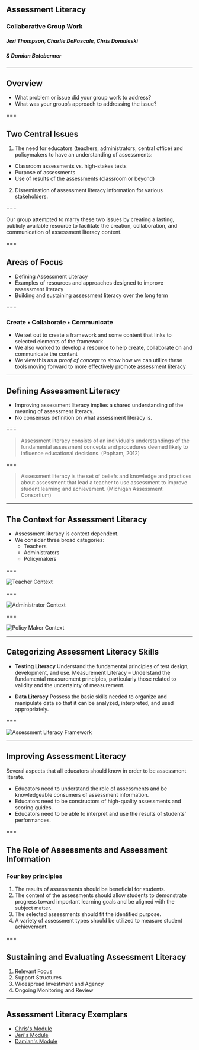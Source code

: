 ## Assessment Literacy
### Collaborative Group Work
##### Jeri Thompson, Charlie DePascale, Chris Domaleski
##### & Damian Betebenner

---

## Overview

- What problem or issue did your group work to address?   
- What was your group’s approach to addressing the issue?

===

## Two Central Issues

1. The need for educators (teachers, administrators, central office) and policymakers to have an understanding of assessments:
 - Classroom assessments vs. high-stakes tests
 - Purpose of assessments
 - Use of results of the assessments (classroom or beyond)

2. Dissemination of assessment literacy information for various stakeholders.

===

Our group attempted to marry these two issues by creating a lasting, publicly available resource to facilitate the creation,
collaboration, and communication of assessment literacy content.


===

## Areas of Focus

- Defining Assessment Literacy
- Examples of resources and approaches designed to improve assessment literacy
- Building and sustaining assessment literacy over the long term

===

### Create • Collaborate • Communicate

- We set out to create a framework and some content that links to selected elements of the framework
- We also worked to develop a resource to help create, collaborate on and communicate the content
- We view this as a _proof of concept_ to show how we can utilize these tools moving forward to more effectively promote assessment literacy

---

## Defining Assessment Literacy

- Improving assessment literacy implies a shared understanding of the meaning of assessment literacy.
- No consensus definition on what assessment literacy is.


===

> Assessment literacy consists of an individual’s understandings of the fundamental assessment concepts and procedures deemed
> likely to influence educational decisions. (Popham, 2012)


===

> Assessment literacy is the set of beliefs and knowledge and practices about assessment that lead a teacher to use
> assessment to improve student learning and achievement. (Michigan Assessment Consortium)


---

## The Context for Assessment Literacy

- Assessment literacy is context dependent.
- We consider three broad categories:
    - Teachers
    - Administrators
    - Policymakers

===

![Teacher Context](https://charliedepascale.files.wordpress.com/2016/02/teacher-context.jpg)



===

![Administrator Context](https://charliedepascale.files.wordpress.com/2016/02/administrator-context.jpg)


===

![Policy Maker Context](https://charliedepascale.files.wordpress.com/2016/02/policymaker-context.jpg)


---

## Categorizing Assessment Literacy Skills

- __Testing Literacy__ Understand the fundamental principles of test design, development, and use.
Measurement Literacy – Understand the fundamental measurement principles, particularly those related to validity and the uncertainty of measurement.

- __Data Literacy__ Possess the basic skills needed to organize and manipulate data so that it can be analyzed, interpreted, and used appropriately.

===

![Assessment Literacy Framework](https://charliedepascale.files.wordpress.com/2016/02/framework.jpg)


---

## Improving Assessment Literacy

Several aspects that all educators should know in order to be assessment literate.

- Educators need to understand the role of assessments and be knowledgeable consumers of assessment information.
- Educators need to be constructors of high-quality assessments and scoring guides.
- Educators need to be able to interpret and use the results of students’ performances.


===

## The Role of Assessments and Assessment Information
### Four key principles

1. The results of assessments should be beneficial for students.
2. The content of the assessments should allow students to demonstrate progress toward important learning goals and be aligned with the subject matter.
3. The selected assessments should fit the identified purpose.
4. A variety of assessment types should be utilized to measure student achievement.


===

## Sustaining and Evaluating Assessment Literacy

1. Relevant Focus
2. Support Structures
3. Widespread Investment and Agency
4. Ongoing Monitoring and Review

---

## Assessment Literacy Exemplars


* [Chris's Module](https://view.literasee.io/cdomal/905d367ddea083549d4c)
* [Jeri's Module](https://view.literasee.io/cdepascale/dd5568001789cae58fe0)
* [Damian's Module](https://view.literasee.io/dbetebenner/a56813f846cb9724005c)
